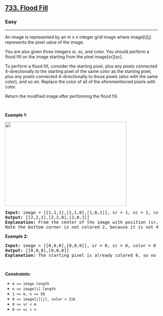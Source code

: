<h2><a href="https://leetcode.com/problems/flood-fill/description/">733. Flood Fill
</a></h2><h3>Easy</h3><hr><div><p>An image is represented by an m x n integer grid image where image[i][j] represents the pixel value of the image.

You are also given three integers sr, sc, and color. You should perform a flood fill on the image starting from the pixel image[sr][sc].

To perform a flood fill, consider the starting pixel, plus any pixels connected 4-directionally to the starting pixel of the same color as the starting pixel, plus any pixels connected 4-directionally to those pixels (also with the same color), and so on. Replace the color of all of the aforementioned pixels with color.

Return the modified image after performing the flood fill.

<p>&nbsp;</p>
<p><strong>Example 1:</strong></p>
<img alt="" src="https://assets.leetcode.com/uploads/2021/06/01/flood1-grid.jpg" style="width: 400px; height: 277px;">
<pre><strong>Input:</strong> image = [[1,1,1],[1,1,0],[1,0,1]], sr = 1, sc = 1, color = 2
<strong>Output:</strong> [[2,2,2],[2,2,0],[2,0,1]]
<strong>Explanation:</strong> From the center of the image with position (sr, sc) = (1, 1) (i.e., the red pixel), all pixels connected by a path of the same color as the starting pixel (i.e., the blue pixels) are colored with the new color.
Note the bottom corner is not colored 2, because it is not 4-directionally connected to the starting pixel.
</pre>

<p><strong>Example 2:</strong></p>
<pre><strong>Input:</strong> image = [[0,0,0],[0,0,0]], sr = 0, sc = 0, color = 0
<strong>Output:</strong> [[0,0,0],[0,0,0]]
<strong>Explanation:</strong> The starting pixel is already colored 0, so no changes are made to the image.
</pre>


<p>&nbsp;</p>
<p><strong>Constraints:</strong></p>

<ul>
	<li><code>m == image.length</code></li>
    <li><code>n == image[i].length</code></li>
    <li><code>1 <= m, n <= 50</code></li>
    <li><code>0 <= image[i][j], color < 216</code></li>
    <li><code>0 <= sr < m</code></li>
    <li><code>0 <= sc < n</code></li>
</ul>
</div>